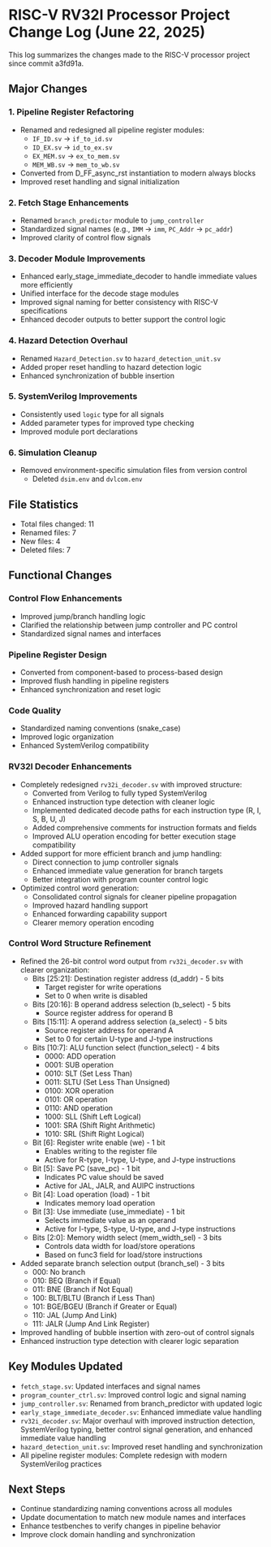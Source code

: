 # RISC-V RV32I Processor Project Change Log (June 22, 2025)

This log summarizes the changes made to the RISC-V processor project since commit a3fd91a.

## Major Changes

### 1. Pipeline Register Refactoring
- Renamed and redesigned all pipeline register modules:
  - `IF_ID.sv` → `if_to_id.sv`
  - `ID_EX.sv` → `id_to_ex.sv`
  - `EX_MEM.sv` → `ex_to_mem.sv`
  - `MEM_WB.sv` → `mem_to_wb.sv`
- Converted from D_FF_async_rst instantiation to modern always blocks
- Improved reset handling and signal initialization

### 2. Fetch Stage Enhancements
- Renamed `branch_predictor` module to `jump_controller`
- Standardized signal names (e.g., `IMM` → `imm`, `PC_Addr` → `pc_addr`)
- Improved clarity of control flow signals

### 3. Decoder Module Improvements
- Enhanced early_stage_immediate_decoder to handle immediate values more efficiently
- Unified interface for the decode stage modules
- Improved signal naming for better consistency with RISC-V specifications
- Enhanced decoder outputs to better support the control logic

### 4. Hazard Detection Overhaul
- Renamed `Hazard_Detection.sv` to `hazard_detection_unit.sv`
- Added proper reset handling to hazard detection logic
- Enhanced synchronization of bubble insertion

### 5. SystemVerilog Improvements
- Consistently used `logic` type for all signals
- Added parameter types for improved type checking
- Improved module port declarations

### 6. Simulation Cleanup
- Removed environment-specific simulation files from version control
  - Deleted `dsim.env` and `dvlcom.env`

## File Statistics
- Total files changed: 11
- Renamed files: 7
- New files: 4
- Deleted files: 7

## Functional Changes

### Control Flow Enhancements
- Improved jump/branch handling logic
- Clarified the relationship between jump controller and PC control
- Standardized signal names and interfaces

### Pipeline Register Design
- Converted from component-based to process-based design
- Improved flush handling in pipeline registers
- Enhanced synchronization and reset logic

### Code Quality
- Standardized naming conventions (snake_case)
- Improved logic organization
- Enhanced SystemVerilog compatibility

### RV32I Decoder Enhancements
- Completely redesigned `rv32i_decoder.sv` with improved structure:
  - Converted from Verilog to fully typed SystemVerilog
  - Enhanced instruction type detection with cleaner logic
  - Implemented dedicated decode paths for each instruction type (R, I, S, B, U, J)
  - Added comprehensive comments for instruction formats and fields
  - Improved ALU operation encoding for better execution stage compatibility
- Added support for more efficient branch and jump handling:
  - Direct connection to jump controller signals
  - Enhanced immediate value generation for branch targets
  - Better integration with program counter control logic
- Optimized control word generation:
  - Consolidated control signals for cleaner pipeline propagation
  - Improved hazard handling support
  - Enhanced forwarding capability support
  - Clearer memory operation encoding

### Control Word Structure Refinement
- Refined the 26-bit control word output from `rv32i_decoder.sv` with clearer organization:
  - Bits [25:21]: Destination register address (d_addr) - 5 bits
    - Target register for write operations
    - Set to 0 when write is disabled
  - Bits [20:16]: B operand address selection (b_select) - 5 bits
    - Source register address for operand B
  - Bits [15:11]: A operand address selection (a_select) - 5 bits
    - Source register address for operand A
    - Set to 0 for certain U-type and J-type instructions
  - Bits [10:7]: ALU function select (function_select) - 4 bits
    - 0000: ADD operation
    - 0001: SUB operation
    - 0010: SLT (Set Less Than)
    - 0011: SLTU (Set Less Than Unsigned)
    - 0100: XOR operation
    - 0101: OR operation
    - 0110: AND operation
    - 1000: SLL (Shift Left Logical)
    - 1001: SRA (Shift Right Arithmetic)
    - 1010: SRL (Shift Right Logical)
  - Bit [6]: Register write enable (we) - 1 bit
    - Enables writing to the register file
    - Active for R-type, I-type, U-type, and J-type instructions
  - Bit [5]: Save PC (save_pc) - 1 bit
    - Indicates PC value should be saved
    - Active for JAL, JALR, and AUIPC instructions
  - Bit [4]: Load operation (load) - 1 bit
    - Indicates memory load operation
  - Bit [3]: Use immediate (use_immediate) - 1 bit
    - Selects immediate value as an operand
    - Active for I-type, S-type, U-type, and J-type instructions
  - Bits [2:0]: Memory width select (mem_width_sel) - 3 bits
    - Controls data width for load/store operations
    - Based on func3 field for load/store instructions
- Added separate branch selection output (branch_sel) - 3 bits
  - 000: No branch
  - 010: BEQ (Branch if Equal)
  - 011: BNE (Branch if Not Equal)
  - 100: BLT/BLTU (Branch if Less Than)
  - 101: BGE/BGEU (Branch if Greater or Equal)
  - 110: JAL (Jump And Link)
  - 111: JALR (Jump And Link Register)
- Improved handling of bubble insertion with zero-out of control signals
- Enhanced instruction type detection with clearer logic separation

## Key Modules Updated

- `fetch_stage.sv`: Updated interfaces and signal names
- `program_counter_ctrl.sv`: Improved control logic and signal naming
- `jump_controller.sv`: Renamed from branch_predictor with updated logic
- `early_stage_immediate_decoder.sv`: Enhanced immediate value handling
- `rv32i_decoder.sv`: Major overhaul with improved instruction detection, SystemVerilog typing, better control signal generation, and enhanced immediate value handling
- `hazard_detection_unit.sv`: Improved reset handling and synchronization
- All pipeline register modules: Complete redesign with modern SystemVerilog practices

## Next Steps

- Continue standardizing naming conventions across all modules
- Update documentation to match new module names and interfaces
- Enhance testbenches to verify changes in pipeline behavior
- Improve clock domain handling and synchronization
